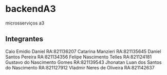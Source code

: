 # backendA3
microsserviços a3

## Integrantes


Caio Emidio Daniel RA:821136207
Catarina Manzieri RA:821135645
Daniel Santos Pereira RA:821134356
Felipe Nascimento Telles RA:821124181
Gustavo do Nascimento Gomes RA:821139543
Jhonatan Luan dos Santos do Nascimento RA:821127912
Vladmir Neres de Oliveira RA:821142637

